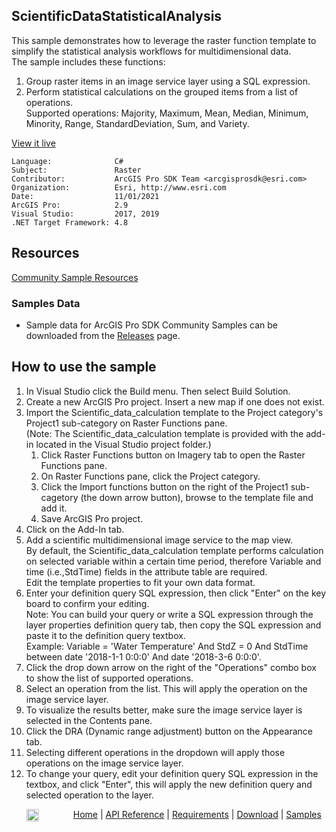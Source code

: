 ## ScientificDataStatisticalAnalysis

<!-- TODO: Write a brief abstract explaining this sample -->
This sample demonstrates how to leverage the raster function template to simplify the statistical analysis workflows for multidimensional data.  
The sample includes these functions:  
  
1. Group raster items in an image service layer using a SQL expression.  
2. Perform statistical calculations on the grouped items from a list of operations.  
Supported operations: Majority, Maximum, Mean, Median, Minimum, Minority, Range, StandardDeviation, Sum, and Variety.  
  


<a href="http://pro.arcgis.com/en/pro-app/sdk/" target="_blank">View it live</a>

<!-- TODO: Fill this section below with metadata about this sample-->
```
Language:              C#
Subject:               Raster
Contributor:           ArcGIS Pro SDK Team <arcgisprosdk@esri.com>
Organization:          Esri, http://www.esri.com
Date:                  11/01/2021
ArcGIS Pro:            2.9
Visual Studio:         2017, 2019
.NET Target Framework: 4.8
```

## Resources

[Community Sample Resources](https://github.com/Esri/arcgis-pro-sdk-community-samples#resources)

### Samples Data

* Sample data for ArcGIS Pro SDK Community Samples can be downloaded from the [Releases](https://github.com/Esri/arcgis-pro-sdk-community-samples/releases) page.  

## How to use the sample
<!-- TODO: Explain how this sample can be used. To use images in this section, create the image file in your sample project's screenshots folder. Use relative url to link to this image using this syntax: ![My sample Image](FacePage/SampleImage.png) -->
1. In Visual Studio click the Build menu. Then select Build Solution.  
2. Create a new ArcGIS Pro project. Insert a new map if one does not exist.  
3. Import the Scientific_data_calculation template to the Project category's Project1 sub-category on Raster Functions pane.  
   (Note: The Scientific_data_calculation template is provided with the add-in located in the Visual Studio project folder.)   
   1) Click Raster Functions button on Imagery tab to open the Raster Functions pane.   
   2) On Raster Functions pane, click the Project category.   
   3) Click the Import functions button on the right of the Project1 sub-cagetory (the down arrow button), browse to the template file and add it.   
   4) Save ArcGIS Pro project.  
4. Click on the Add-In tab.  
5. Add a scientific multidimensional image service to the map view.   
   By default, the Scientific_data_calculation template performs calculation on selected variable within a certain time period,     therefore Variable and time (i.e.,StdTime) fields in the attribute table are required.     
   Edit the template properties to fit your own data format.  
6. Enter your definition query SQL expression, then click "Enter" on the key board to confirm your editing.  
   Note: You can build your query or write a SQL expression through the layer properties definition query tab,     then copy the SQL expression and paste it to the definition query textbox.   
   Example: Variable = 'Water Temperature' And StdZ = 0 And StdTime between date '2018-1-1 0:0:0' And date '2018-3-6 0:0:0'.  
7. Click the drop down arrow on the right of the "Operations" combo box to show the list of supported operations.  
8. Select an operation from the list. This will apply the operation on the image service layer.  
9. To visualize the results better, make sure the image service layer is selected in the Contents pane.  
10. Click the DRA (Dynamic range adjustment) button on the Appearance tab.  
11. Selecting different operations in the dropdown will apply those operations on the image service layer.  
12. To change your query, edit your definition query SQL expression in the textbox, and click "Enter",      this will apply the new definition query and selected operation to the layer.  
  


<!-- End -->

&nbsp;&nbsp;&nbsp;&nbsp;&nbsp;&nbsp;<img src="https://esri.github.io/arcgis-pro-sdk/images/ArcGISPro.png"  alt="ArcGIS Pro SDK for Microsoft .NET Framework" height = "20" width = "20" align="top"  >
&nbsp;&nbsp;&nbsp;&nbsp;&nbsp;&nbsp;&nbsp;&nbsp;&nbsp;&nbsp;&nbsp;&nbsp;
[Home](https://github.com/Esri/arcgis-pro-sdk/wiki) | <a href="https://pro.arcgis.com/en/pro-app/latest/sdk/api-reference" target="_blank">API Reference</a> | [Requirements](https://github.com/Esri/arcgis-pro-sdk/wiki#requirements) | [Download](https://github.com/Esri/arcgis-pro-sdk/wiki#installing-arcgis-pro-sdk-for-net) | <a href="https://github.com/esri/arcgis-pro-sdk-community-samples" target="_blank">Samples</a>
